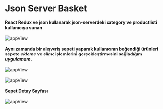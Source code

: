 # Json Server Basket
**React Redux ve json kullanarak json-serverdeki category ve productlisti kullanıcıya sunan**<br/><br/>
![appView](https://github.com/mmyildirim/json-server-cart/blob/main/jsonServerCartView.png)<br/><br/>
**Aynı zamanda bir alışveriş sepeti yaparak  kullanıcının beğendiği ürünleri sepete *ekleme* ve
*silme* işlemlerini gerçekleştirmesini sağladığım *uygulamam*.** <br/><br/>
![appView](https://github.com/mmyildirim/json-server-cart/blob/main/jsonServerCartView2.png)<br/><br/>
![appView](https://github.com/mmyildirim/json-server-cart/blob/main/jsonServerCartView3.png)<br/><br/>
**Sepet Detay Sayfası**<br/><br/>
![appView](https://github.com/mmyildirim/json-server-cart/blob/main/jsonServerCartView4.png)<br/><br/>

